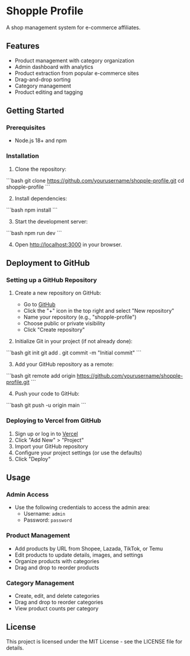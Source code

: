 # Shopple Profile

A shop management system for e-commerce affiliates.

## Features

- Product management with category organization
- Admin dashboard with analytics
- Product extraction from popular e-commerce sites
- Drag-and-drop sorting
- Category management
- Product editing and tagging

## Getting Started

### Prerequisites

- Node.js 18+ and npm

### Installation

1. Clone the repository:

\`\`\`bash
git clone https://github.com/yourusername/shopple-profile.git
cd shopple-profile
\`\`\`

2. Install dependencies:

\`\`\`bash
npm install
\`\`\`

3. Start the development server:

\`\`\`bash
npm run dev
\`\`\`

4. Open [http://localhost:3000](http://localhost:3000) in your browser.

## Deployment to GitHub

### Setting up a GitHub Repository

1. Create a new repository on GitHub:
   - Go to [GitHub](https://github.com)
   - Click the "+" icon in the top right and select "New repository"
   - Name your repository (e.g., "shopple-profile")
   - Choose public or private visibility
   - Click "Create repository"

2. Initialize Git in your project (if not already done):

\`\`\`bash
git init
git add .
git commit -m "Initial commit"
\`\`\`

3. Add your GitHub repository as a remote:

\`\`\`bash
git remote add origin https://github.com/yourusername/shopple-profile.git
\`\`\`

4. Push your code to GitHub:

\`\`\`bash
git push -u origin main
\`\`\`

### Deploying to Vercel from GitHub

1. Sign up or log in to [Vercel](https://vercel.com)
2. Click "Add New" > "Project"
3. Import your GitHub repository
4. Configure your project settings (or use the defaults)
5. Click "Deploy"

## Usage

### Admin Access

- Use the following credentials to access the admin area:
  - Username: `admin`
  - Password: `password`

### Product Management

- Add products by URL from Shopee, Lazada, TikTok, or Temu
- Edit products to update details, images, and settings
- Organize products with categories
- Drag and drop to reorder products

### Category Management

- Create, edit, and delete categories
- Drag and drop to reorder categories
- View product counts per category

## License

This project is licensed under the MIT License - see the LICENSE file for details.
